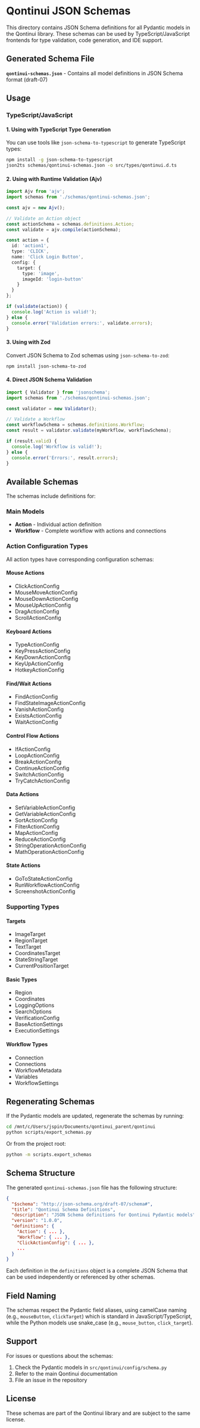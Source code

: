 # Qontinui JSON Schemas

This directory contains JSON Schema definitions for all Pydantic models in the Qontinui library. These schemas can be used by TypeScript/JavaScript frontends for type validation, code generation, and IDE support.

## Generated Schema File

**`qontinui-schemas.json`** - Contains all model definitions in JSON Schema format (draft-07)

## Usage

### TypeScript/JavaScript

#### 1. Using with TypeScript Type Generation

You can use tools like `json-schema-to-typescript` to generate TypeScript types:

```bash
npm install -g json-schema-to-typescript
json2ts schemas/qontinui-schemas.json -o src/types/qontinui.d.ts
```

#### 2. Using with Runtime Validation (Ajv)

```typescript
import Ajv from 'ajv';
import schemas from './schemas/qontinui-schemas.json';

const ajv = new Ajv();

// Validate an Action object
const actionSchema = schemas.definitions.Action;
const validate = ajv.compile(actionSchema);

const action = {
  id: 'action1',
  type: 'CLICK',
  name: 'Click Login Button',
  config: {
    target: {
      type: 'image',
      imageId: 'login-button'
    }
  }
};

if (validate(action)) {
  console.log('Action is valid!');
} else {
  console.error('Validation errors:', validate.errors);
}
```

#### 3. Using with Zod

Convert JSON Schema to Zod schemas using `json-schema-to-zod`:

```bash
npm install json-schema-to-zod
```

#### 4. Direct JSON Schema Validation

```javascript
import { Validator } from 'jsonschema';
import schemas from './schemas/qontinui-schemas.json';

const validator = new Validator();

// Validate a Workflow
const workflowSchema = schemas.definitions.Workflow;
const result = validator.validate(myWorkflow, workflowSchema);

if (result.valid) {
  console.log('Workflow is valid!');
} else {
  console.error('Errors:', result.errors);
}
```

## Available Schemas

The schemas include definitions for:

### Main Models
- **Action** - Individual action definition
- **Workflow** - Complete workflow with actions and connections

### Action Configuration Types
All action types have corresponding configuration schemas:

#### Mouse Actions
- ClickActionConfig
- MouseMoveActionConfig
- MouseDownActionConfig
- MouseUpActionConfig
- DragActionConfig
- ScrollActionConfig

#### Keyboard Actions
- TypeActionConfig
- KeyPressActionConfig
- KeyDownActionConfig
- KeyUpActionConfig
- HotkeyActionConfig

#### Find/Wait Actions
- FindActionConfig
- FindStateImageActionConfig
- VanishActionConfig
- ExistsActionConfig
- WaitActionConfig

#### Control Flow Actions
- IfActionConfig
- LoopActionConfig
- BreakActionConfig
- ContinueActionConfig
- SwitchActionConfig
- TryCatchActionConfig

#### Data Actions
- SetVariableActionConfig
- GetVariableActionConfig
- SortActionConfig
- FilterActionConfig
- MapActionConfig
- ReduceActionConfig
- StringOperationActionConfig
- MathOperationActionConfig

#### State Actions
- GoToStateActionConfig
- RunWorkflowActionConfig
- ScreenshotActionConfig

### Supporting Types

#### Targets
- ImageTarget
- RegionTarget
- TextTarget
- CoordinatesTarget
- StateStringTarget
- CurrentPositionTarget

#### Basic Types
- Region
- Coordinates
- LoggingOptions
- SearchOptions
- VerificationConfig
- BaseActionSettings
- ExecutionSettings

#### Workflow Types
- Connection
- Connections
- WorkflowMetadata
- Variables
- WorkflowSettings

## Regenerating Schemas

If the Pydantic models are updated, regenerate the schemas by running:

```bash
cd /mnt/c/Users/jspin/Documents/qontinui_parent/qontinui
python scripts/export_schemas.py
```

Or from the project root:

```bash
python -m scripts.export_schemas
```

## Schema Structure

The generated `qontinui-schemas.json` file has the following structure:

```json
{
  "$schema": "http://json-schema.org/draft-07/schema#",
  "title": "Qontinui Schema Definitions",
  "description": "JSON Schema definitions for Qontinui Pydantic models",
  "version": "1.0.0",
  "definitions": {
    "Action": { ... },
    "Workflow": { ... },
    "ClickActionConfig": { ... },
    ...
  }
}
```

Each definition in the `definitions` object is a complete JSON Schema that can be used independently or referenced by other schemas.

## Field Naming

The schemas respect the Pydantic field aliases, using camelCase naming (e.g., `mouseButton`, `clickTarget`) which is standard in JavaScript/TypeScript, while the Python models use snake_case (e.g., `mouse_button`, `click_target`).

## Support

For issues or questions about the schemas:
1. Check the Pydantic models in `src/qontinui/config/schema.py`
2. Refer to the main Qontinui documentation
3. File an issue in the repository

## License

These schemas are part of the Qontinui library and are subject to the same license.
